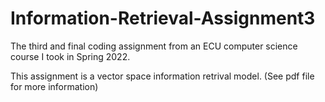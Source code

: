 # Information-Retrieval-Assignment3
The third and final coding assignment from an ECU computer science course I took in Spring 2022.

This assignment is a vector space information retrival model. (See pdf file for more information)
